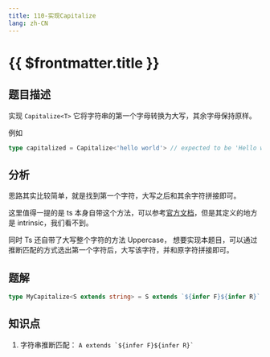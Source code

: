 ```yaml
---
title: 110-实现Capitalize
lang: zh-CN
---
```


# {{ $frontmatter.title }}

## 题目描述

实现 `Capitalize<T>` 它将字符串的第一个字母转换为大写，其余字母保持原样。

例如

```ts
type capitalized = Capitalize<'hello world'> // expected to be 'Hello world'
```

## 分析

思路其实比较简单，就是找到第一个字符，大写之后和其余字符拼接即可。

这里值得一提的是 ts 本身自带这个方法，可以参考[官方文档](https://www.typescriptlang.org/docs/handbook/2/template-literal-types.html#uppercasestringtype)，但是其定义的地方是 intrinsic，我们看不到。

同时 Ts 还自带了大写整个字符的方法 Uppercase， 想要实现本题目，可以通过推断匹配的方式选出第一个字符后，大写该字符，并和原字符拼接即可。

## 题解

```ts
type MyCapitalize<S extends string> = S extends `${infer F}${infer R}` ? `${Uppercase<F>}${R}`: '';
```

## 知识点

1. 字符串推断匹配： ```A extends `${infer F}${infer R}` ```

